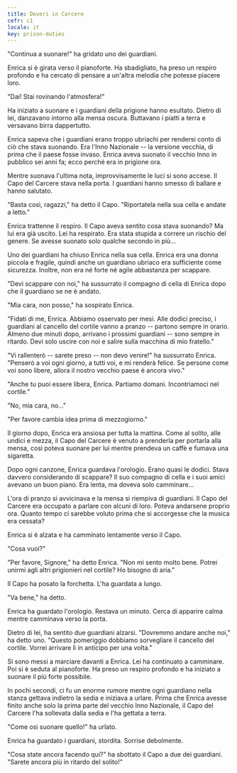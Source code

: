 ```yaml
---
title: Doveri in Carcere
cefr: c1
locale: it
key: prison-duties
---
```


"Continua a suonare!" ha gridato uno dei guardiani.

Enrica si è girata verso il pianoforte. Ha sbadigliato, ha preso un respiro profondo e ha cercato di pensare a un'altra melodia che potesse piacere loro.

"Dai! Stai rovinando l'atmosfera!"

Ha iniziato a suonare e i guardiani della prigione hanno esultato. Dietro di lei, danzavano intorno alla mensa oscura. Buttavano i piatti a terra e versavano birra dappertutto.

Enrica sapeva che i guardiani erano troppo ubriachi per rendersi conto di ciò che stava suonando. Era l'Inno Nazionale -- la versione vecchia, di prima che il paese fosse invaso. Enrica aveva suonato il vecchio Inno in pubblico sei anni fa; ecco perché era in prigione ora.

Mentre suonava l'ultima nota, improvvisamente le luci si sono accese. Il Capo del Carcere stava nella porta. I guardiani hanno smesso di ballare e hanno salutato.

"Basta così, ragazzi," ha detto il Capo. "Riportatela nella sua cella e andate a letto."

Enrica trattenne il respiro. Il Capo aveva sentito cosa stava suonando? Ma lui era già uscito. Lei ha respirato. Era stata stupida a correre un rischio del genere. Se avesse suonato solo qualche secondo in più...

Uno dei guardiani ha chiuso Enrica nella sua cella. Enrica era una donna piccola e fragile, quindi anche un guardiano ubriaco era sufficiente come sicurezza. Inoltre, non era né forte né agile abbastanza per scappare.

"Devi scappare con noi," ha sussurrato il compagno di cella di Enrica dopo che il guardiano se ne è andato.

"Mia cara, non posso," ha sospirato Enrica.

"Fidati di me, Enrica. Abbiamo osservato per mesi. Alle dodici preciso, i guardiani al cancello del cortile vanno a pranzo -- partono sempre in orario. Almeno due minuti dopo, arrivano i prossimi guardiani -- sono sempre in ritardo. Devi solo uscire con noi e salire sulla macchina di mio fratello."

"Vi rallenterò -- sarete preso -- non devo venire!" ha sussurrato Enrica. "Penserò a voi ogni giorno, a tutti voi, e mi renderà felice. Se persone come voi sono libere, allora il nostro vecchio paese è ancora vivo."

"Anche tu puoi essere libera, Enrica. Partiamo domani. Incontriamoci nel cortile."

"No, mia cara, no..."

"Per favore cambia idea prima di mezzogiorno."

Il giorno dopo, Enrica era ansiosa per tutta la mattina. Come al solito, alle undici e mezza, il Capo del Carcere è venuto a prenderla per portarla alla mensa, così poteva suonare per lui mentre prendeva un caffè e fumava una sigaretta.

Dopo ogni canzone, Enrica guardava l'orologio. Erano quasi le dodici. Stava davvero considerando di scappare? Il suo compagno di cella e i suoi amici avevano un buon piano. Era lenta, ma doveva solo camminare...

L'ora di pranzo si avvicinava e la mensa si riempiva di guardiani. Il Capo del Carcere era occupato a parlare con alcuni di loro. Poteva andarsene proprio ora. Quanto tempo ci sarebbe voluto prima che si accorgesse che la musica era cessata?

Enrica si è alzata e ha camminato lentamente verso il Capo.

"Cosa vuoi?"

"Per favore, Signore," ha detto Enrica. "Non mi sento molto bene. Potrei unirmi agli altri prigionieri nel cortile? Ho bisogno di aria."

Il Capo ha posato la forchetta. L'ha guardata a lungo.

"Va bene," ha detto.

Enrica ha guardato l'orologio. Restava un minuto. Cerca di apparire calma mentre camminava verso la porta.

Dietro di lei, ha sentito due guardiani alzarsi. "Dovremmo andare anche noi," ha detto uno. "Questo pomeriggio dobbiamo sorvegliare il cancello del cortile. Vorrei arrivare lì in anticipo per una volta."

Si sono messi a marciare davanti a Enrica. Lei ha continuato a camminare. Poi si è seduta al pianoforte. Ha preso un respiro profondo e ha iniziato a suonare il più forte possibile.

In pochi secondi, ci fu un enorme rumore mentre ogni guardiano nella stanza gettava indietro la sedia e iniziava a urlare. Prima che Enrica avesse finito anche solo la prima parte del vecchio Inno Nazionale, il Capo del Carcere l'ha sollevata dalla sedia e l'ha gettata a terra.

"Come osi suonare quello!" ha urlato.

Enrica ha guardato i guardiani, stordita. Sorrise debolmente.

"Cosa state ancora facendo qui?" ha sbottato il Capo a due dei guardiani. "Sarete ancora più in ritardo del solito!"